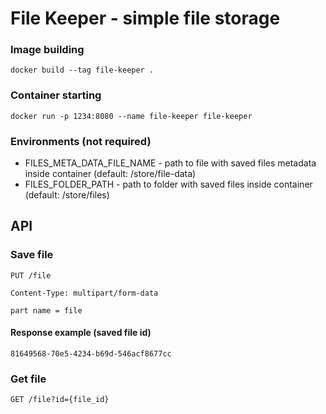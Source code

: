 # File Keeper - simple file storage

### Image building
```
docker build --tag file-keeper .
```

### Container starting
```
docker run -p 1234:8080 --name file-keeper file-keeper
```

### Environments (not required)
- FILES_META_DATA_FILE_NAME - path to file with saved files metadata inside container (default: /store/file-data)
- FILES_FOLDER_PATH - path to folder with saved files inside container (default: /store/files)

## API

### Save file
```
PUT /file

Content-Type: multipart/form-data

part name = file
```

#### Response example (saved file id)
```
81649568-70e5-4234-b69d-546acf8677cc
```

### Get file
```
GET /file?id={file_id}
```
